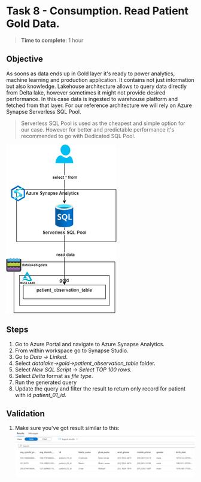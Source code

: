 
  
# Task 8 - Consumption. Read Patient Gold Data.
> **Time to complete**: 1 hour
## Objective 
As soons as data ends up in Gold layer it's ready to power analytics, machine learning and production application. It contains not just information but also knowledge. Lakehouse architecture allows to query data directly from Delta lake, however sometimes it might not provide desired performance. In this case data is ingested to warehouse platform and fetched from that layer. For our reference architecture we will rely on Azure Synapse Serverless SQL Pool.
> Serverless SQL Pool is used as the cheapest and simple option for our case. However for better and predictable performance it's recommended to go with Dedicated SQL Pool.
 
![objective](https://raw.githubusercontent.com/stanislav-zhurich/azure-big-data-reference-architecture/main/images/task8-objective.png)

## Steps
1. Go to Azure Portal and navigate to Azure Synapse Analytics.
2. From within workspace go to Synapse Studio.
3. Go to *Data -> Linked*.
4. Select *datalake->gold->patient_observation_table* folder.
5. Select *New SQL Script -> Select TOP 100 rows*.
6. Select *Delta* format as *file type*.
7. Run the generated query
8. Update the query and filter the result to return only record for patient with id *patient_01_id*.
## Validation

1. Make sure you've got result similar to this:
![result](https://raw.githubusercontent.com/stanislav-zhurich/azure-big-data-reference-architecture/main/images/task8-result.png)

